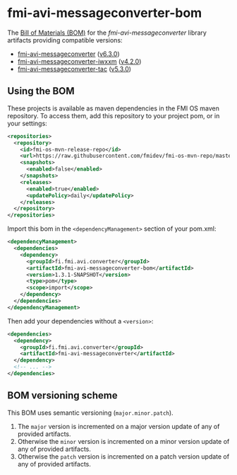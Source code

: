 <!-- Generated - DO NOT EDIT! Instead, edit sources under src/doc directory. -->
<!--
  After editing the source file or changing pom.xml, run at project root:
  mvn validate resources:copy-resources@readme
-->

# fmi-avi-messageconverter-bom

The [Bill of Materials (BOM)](https://maven.apache.org/guides/introduction/introduction-to-dependency-mechanism.html#Bill_of_Materials_BOM_POMs)
for the _fmi-avi-messageconverter_ library artifacts providing compatible versions:

* [fmi-avi-messageconverter](https://github.com/fmidev/fmi-avi-messageconverter)
  ([v6.3.0](https://github.com/fmidev/fmi-avi-messageconverter/releases/tag/fmi-avi-messageconverter-6.3.0))
* [fmi-avi-messageconverter-iwxxm](https://github.com/fmidev/fmi-avi-messageconverter-iwxxm)
  ([v4.2.0](https://github.com/fmidev/fmi-avi-messageconverter-iwxxm/releases/tag/fmi-avi-messageconverter-iwxxm-4.2.0))
* [fmi-avi-messageconverter-tac](https://github.com/fmidev/fmi-avi-messageconverter-tac)
  ([v5.3.0](https://github.com/fmidev/fmi-avi-messageconverter-tac/releases/tag/fmi-avi-messageconverter-tac-5.3.0))

## Using the BOM

These projects is available as maven dependencies in the FMI OS maven repository. To access them, add this repository to
your project pom, or in your settings:

```xml
<repositories>
  <repository>
    <id>fmi-os-mvn-release-repo</id>
    <url>https://raw.githubusercontent.com/fmidev/fmi-os-mvn-repo/master</url>
    <snapshots>
      <enabled>false</enabled>
    </snapshots>
    <releases>
      <enabled>true</enabled>
      <updatePolicy>daily</updatePolicy>
    </releases>
  </repository>
</repositories>
```

Import this bom in the `<dependencyManagement>` section of your pom.xml:

```xml
<dependencyManagement>
  <dependencies>
    <dependency>
      <groupId>fi.fmi.avi.converter</groupId>
      <artifactId>fmi-avi-messageconverter-bom</artifactId>
      <version>1.3.1-SNAPSHOT</version>
      <type>pom</type>
      <scope>import</scope>
    </dependency>
  </dependencies>
</dependencyManagement>
```

Then add your dependencies without a `<version>`:

```xml
<dependencies>
  <dependency>
    <groupId>fi.fmi.avi.converter</groupId>
    <artifactId>fmi-avi-messageconverter</artifactId>
  </dependency>
  <!-- ... -->
</dependencies>
```

## BOM versioning scheme

This BOM uses semantic versioning (`major.minor.patch`).

1. The `major` version is incremented on a major version update of any of provided artifacts.
2. Otherwise the `minor` version is incremented on a minor version update of any of provided artifacts.
3. Otherwise the `patch` version is incremented on a patch version update of any of provided artifacts.
